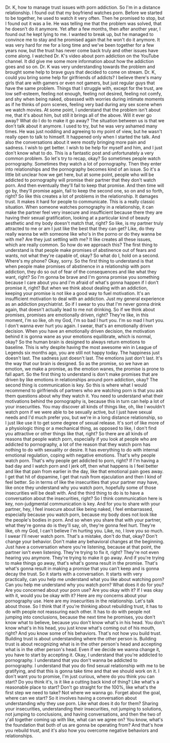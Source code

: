  Dr. K, how to manage trust issues with porn addiction. So I'm in a distance relationship. I found out that my boyfriend watches porn. Before we started to be together, he used to watch it very often. Then he promised to stop, but I found out it was a lie. He was telling me that the problem was solved, that he doesn't do it anymore. Yet after a few months, then after another year, I found out he kept lying to me. I wanted to break up, but he managed to convince me to stay and he promised again that he won't do it anymore. It was very hard for me for a long time and we've been together for a few years now, but the trust has never come back truly and other issues have come along. I watched Dr. K's video about porn addiction on the YouTube channel. It did give me some more information about how the addiction goes and so on. Dr. K was very understanding towards the problem and brought some help to brave guys that decided to come on stream. Dr. K, could you bring some help for girlfriends of addicts? I believe there's many girls that are with gamers or even not gamers, but just regular guys that have the same problem. Things that I struggle with, except for the trust, are low self-esteem, feeling not enough, feeling not desired, feeling not comfy, and shy when being naked, obsessed with worries during intimate moments as if he thinks of porn scenes, feeling very bad during any sex scene when we watch movies. At some point, I understand that the problem isn't about me, that it's about him, but still it brings all of the above. Will it ever go away? What do I do to make it go away? The situation between us is that we don't talk about it anymore. I used to try, but he was very ashamed many times. He was just nodding and agreeing to my point of view, but he wasn't really open to talk to himself. It happened only when I started the talk. And also the conversations about it were mostly bringing more pain and sadness. I wish to get better. I wish to be help for myself and him, and I just don't know what to do. This is a fantastic post and unfortunately a very common problem. So let's try to recap, okay? So sometimes people watch pornography. Sometimes they watch a lot of pornography. Then they enter into relationships and the pornography becomes kind of an issue. So it's a little bit unclear how we get here, but at some point, people who will be addicted to pornography will promise their partner that they don't watch porn. And then eventually they'll fail to keep that promise. And then time will go by, they'll promise again, fail to keep the second one, so on and so forth, right? So like this creates a lot of problems in the relationship. It damages trust. It makes it hard for people to communicate. This is a really classic situation. When someone watches pornography in a relationship, it can make the partner feel very insecure and insufficient because there they are having their sexual gratification, looking at a particular kind of beauty aesthetic and my body doesn't match that, right? So like, is my partner truly attracted to me or am I just like the best that they can get? Like, do they really wanna be with someone like who's in the porno or do they wanna be with me? Are they just settling with me? It like creates all these issues, which are really common. So how do we approach this? The first thing to understand is that people make promises of abstinence out of fears and wants, not what they're capable of, okay? So what do I, hold on a second. Where's my phone? Okay, sorry. So the first thing to understand is that when people make promises of abstinence in a relationship with porn addiction, they do so out of fear of the consequences and like what they want, right? So I'm gonna be brave and I'm gonna promise you something because I care about you and I'm afraid of what's gonna happen if I don't promise it, right? But when we think about dealing with an addiction, keeping your promise is not like a good way to fuel motivation. It's an insufficient motivation to deal with an addiction. Just my general experience as an addiction psychiatrist. So if I swear to you that I'm never gonna drink again, that doesn't actually lead to me not drinking. So if we think about promises, promises are emotionally driven, right? They're like, in this moment, I'm so like, oh my God, I'm so bad I hurt you. I'm so mad I hurt you. I don't wanna ever hurt you again. I swear, that's an emotionally driven decision. When you have an emotionally driven decision, the motivation behind it is gonna wane as your emotions equilibrate, which is normal, okay? So the human brain is designed to always return emotions to baseline. This is why despite having the most awesome win in League of Legends six months ago, you are still not happy today. The happiness just doesn't last. The sadness just doesn't last. The emotions just don't last. It's the way that our brain is designed. So as the promise, so we have an emotion, we make a promise, as the emotion wanes, the promise is prone to fall apart. So the first thing to understand is don't make promises that are driven by like emotions in relationships around porn addiction, okay? The second thing is communication is key. So this is where what I would recommend to girlfriends of partners who are watching porn is that you ask them questions about why they watch it. You need to understand what their motivations behind the pornography is, because this in turn can help a lot of your insecurities. You may discover all kinds of things like, oh, like I wouldn't watch porn if we were able to be sexually active, but I just have sexual needs and I'd much prefer you, but we're in a long distance relationship, so I just like use it to get some degree of sexual release. It's sort of like more of a physiologic thing or a mechanical thing, as opposed to like, I don't find you attractive or other things like that, right? So there are all kinds of reasons that people watch porn, especially if you look at people who are addicted to pornography, a lot of the reason that they watch porn has nothing to do with sexuality or desire. It has everything to do with internal emotional regulation, coping with negative emotions. That's why people watch porn. That's why people get addicted to porn, right? If I'm having a bad day and I watch porn and I jerk off, then what happens is I feel better and like that pain from earlier in the day, like that emotional pain goes away. I get that hit of dopamine, I get that rush from ejaculation and then I kind of feel better. So in terms of like the insecurities that your partner may have, like once they understand why you watch porn, hopefully some of those insecurities will be dealt with. And the third thing to do is to have a conversation about the insecurities, right? So I think communication here is key, non-judgmental communication is key. And for you to share with your partner, hey, I feel insecure about like being naked, I feel embarrassed, especially because you watch porn, because my body does not look like the people's bodies in porn. And so when you share that with your partner, what they're gonna do is they'll say, oh, they're gonna feel hurt. They're like, oh my God, I can't believe I'm hurting you. Like, no, I love you so much. I swear I'll never watch porn. That's a mistake, don't do that, okay? Don't change your behavior. Don't make any behavioral changes at the beginning. Just have a conversation where you're listening, because at that point, the partner isn't even listening. They're trying to fix it, right? They're not even hearing you anymore. They're trying to make it go away. And if you're trying to make things go away, that's what's gonna result in the promise. That's what's gonna result in making a promise that you can't keep and is gonna decay the trust. So it starts with a conversation. It starts with very practically, can you help me understand what you like about watching porn? Can you help me understand why you watch porn? What does it do for you? Are you concerned about your porn use? Are you okay with it? If I was okay with it, would you be okay with it? Here are my concerns about your pornography use. Here are my insecurities in the relationship. Let's talk about those. So I think that if you're thinking about rebuilding trust, it has to do with people not reassuring each other. It has to do with people not jumping into conclusions, because the next time he promises, you don't know what to believe, because you don't know what's in his head. You don't know what's in his head, you just know what's coming out of his mouth, right? And you know some of his behaviors. That's not how you build trust. Building trust is about understanding where the other person is. Building trust is about recognizing what is in the other person's head and accepting what is in the other person's head. Even if we decide we wanna change it, you have to start by accepting it. Okay, I understand that you're addicted to pornography. I understand that you don't wanna be addicted to pornography. I understand that you do find sexual relationship with me to be gratifying, and that this is gonna take time and that we should work on it. I don't want you to promise, I'm just curious, where do you think you can start? Do you think it's, is it like a cutting back kind of thing? Like what's a reasonable place to start? Don't go straight for the 100%, like what's the first step we need to take? Not where we wanna go. Forget about the goal, where can we start? So it involves having a conversation about understanding why they use porn. Like what does it do for them? Sharing your insecurities, understanding their insecurities, not jumping to solutions, not jumping to conclusions, and having conversations, and then the two of y'all together coming up with like, what can we agree on? You know, what's the foundation that both of us are gonna be operating from? And that's how you rebuild trust, and it's also how you overcome negative behaviors and relationships.